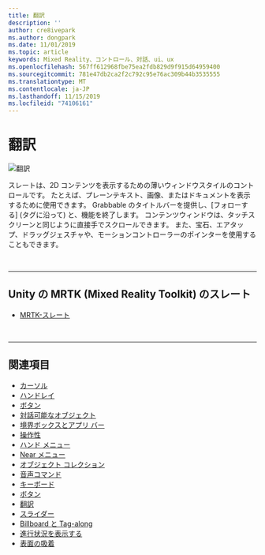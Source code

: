 ```yaml
---
title: 翻訳
description: ''
author: cre8ivepark
ms.author: dongpark
ms.date: 11/01/2019
ms.topic: article
keywords: Mixed Reality、コントロール、対話、ui、ux
ms.openlocfilehash: 567ff612968fbe75ea2fdb829d9f915d64959400
ms.sourcegitcommit: 781e47db2ca2f2c792c95e76ac309b44b3535555
ms.translationtype: MT
ms.contentlocale: ja-JP
ms.lasthandoff: 11/15/2019
ms.locfileid: "74106161"
---
```

# <a name="slate"></a>翻訳

![翻訳](images/UX/UX_Hero_Slate.jpg)

スレートは、2D コンテンツを表示するための薄いウィンドウスタイルのコントロールです。 たとえば、プレーンテキスト、画像、またはドキュメントを表示するために使用できます。 Grabbable のタイトルバーを提供し、[フォローする] (タグに沿って) と、機能を終了します。 コンテンツウィンドウは、タッチスクリーンと同じように直接手でスクロールできます。 また、宝石、エアタップ、ドラッグジェスチャや、モーションコントローラーのポインターを使用することもできます。

<br>

---

## <a name="slate-in-mrtkmixed-reality-toolkit-for-unity"></a>Unity の MRTK (Mixed Reality Toolkit) のスレート

* [MRTK-スレート](https://microsoft.github.io/MixedRealityToolkit-Unity/Documentation/README_Slate.html)

<br>

---

## <a name="see-also"></a>関連項目

* [カーソル](cursors.md)
* [ハンドレイ](point-and-commit.md)
* [ボタン](button.md)
* [対話可能なオブジェクト](interactable-object.md)
* [境界ボックスとアプリ バー](app-bar-and-bounding-box.md)
* [操作性](direct-manipulation.md)
* [ハンド メニュー](hand-menu.md)
* [Near メニュー](near-menu.md)
* [オブジェクト コレクション](object-collection.md)
* [音声コマンド](voice-input.md)
* [キーボード](keyboard.md)
* [ボタン](tooltip.md)
* [翻訳](slate.md)
* [スライダー](slider.md)
* [Billboard と Tag-along](billboarding-and-tag-along.md)
* [進行状況を表示する](progress.md)
* [表面の吸着](surface-magnetism.md)
